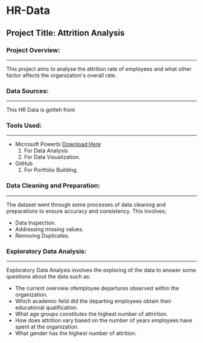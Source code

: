# HR-Data
## Project Title: Attrition Analysis

### Project Overview:
---
This project aims to analyse the attrition rate of employees and what other factor affects the organization's overall rate.

### Data Sources:
---
This HR Data is gotteh from

### Tools Used:
---
- Microsoft Powerbi [Download Here](https:www.microsoft.com)
   1. For Data Analysis
   2. For Data Visualization.
- GitHub
   1. For Portfolio Building.

### Data Cleaning and Preparation:
---
The dataset went through some processes of data cleaning and preparations to ensure accuracy and consistency. This involves;
- Data Inspection.
- Addressing missing values.
- Removing Duplicates.

### Exploratory Data Analysis:
---
Exploratory Data Analysis involves the exploring of the data to answer some questions about the data such as:
- The current overview ofemployee departures observed within the organization.
- Which academic feild did the departing employees obtain their educational qualification.
- What age groups constitutes the highest number of attrirtion.
- How does attrition vary based on the number of years employees have spent at the organization.
- What gender has the highest number of attrition.
